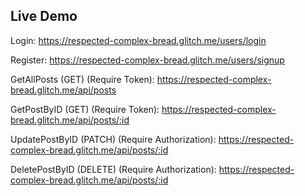 ## Live Demo

Login: https://respected-complex-bread.glitch.me/users/login

Register: https://respected-complex-bread.glitch.me/users/signup

GetAllPosts (GET) (Require Token): https://respected-complex-bread.glitch.me/api/posts

GetPostByID (GET) (Require Token): https://respected-complex-bread.glitch.me/api/posts/:id

UpdatePostByID (PATCH) (Require Authorization): https://respected-complex-bread.glitch.me/api/posts/:id

DeletePostByID (DELETE) (Require Authorization): https://respected-complex-bread.glitch.me/api/posts/:id
